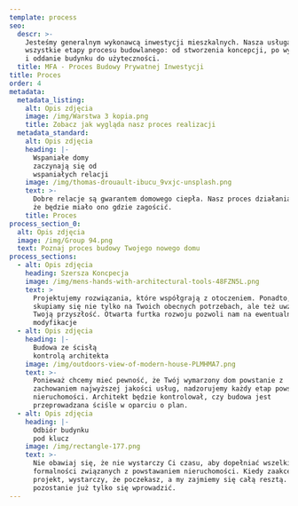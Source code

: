 ```yaml
---
template: process
seo:
  descr: >-
    Jesteśmy generalnym wykonawcą inwestycji mieszkalnych. Nasza usługa obejmuje
    wszystkie etapy procesu budowlanego: od stworzenia koncepcji, po wykonawstwo
    i oddanie budynku do użyteczności.
  title: MFA - Proces Budowy Prywatnej Inwestycji
title: Proces
order: 4
metadata:
  metadata_listing:
    alt: Opis zdjęcia
    image: /img/Warstwa 3 kopia.png
    title: Zobacz jak wygląda nasz proces realizacji
  metadata_standard:
    alt: Opis zdjęcia
    heading: |-
      Wspaniałe domy
      zaczynają się od
      wspaniałych relacji
    image: /img/thomas-drouault-ibucu_9vxjc-unsplash.png
    text: >-
      Dobre relacje są gwarantem domowego ciepła. Nasz proces działania sprawi,
      że będzie miało ono gdzie zagościć.
    title: Proces
process_section_0:
  alt: Opis zdjęcia
  image: /img/Group 94.png
  text: Poznaj proces budowy Twojego nowego domu
process_sections:
  - alt: Opis zdjęcia
    heading: Szersza Koncpecja
    image: /img/mens-hands-with-architectural-tools-48FZN5L.png
    text: >
      Projektujemy rozwiązania, które współgrają z otoczeniem. Ponadto, planując
      skupiamy się nie tylko na Twoich obecnych potrzebach, ale też uwzględniamy
      Twoją przyszłość. Otwarta furtka rozwoju pozwoli nam na ewentualne
      modyfikacje
  - alt: Opis zdjęcia
    heading: |-
      Budowa ze ścisłą
      kontrolą architekta
    image: /img/outdoors-view-of-modern-house-PLMHMA7.png
    text: >-
      Ponieważ chcemy mieć pewność, że Twój wymarzony dom powstanie z
      zachowaniem najwyższej jakości usług, nadzorujemy każdy etap powstawania
      nieruchomości. Architekt będzie kontrolował, czy budowa jest
      przeprowadzana ściśle w oparciu o plan.
  - alt: Opis zdjęcia
    heading: |-
      Odbiór budynku
      pod klucz
    image: /img/rectangle-177.png
    text: >-
      Nie obawiaj się, że nie wystarczy Ci czasu, aby dopełniać wszelkich
      formalności związanych z powstawaniem nieruchomości. Kiedy zaakceptujesz
      projekt, wystarczy, że poczekasz, a my zajmiemy się całą resztą. Tobie
      pozostanie już tylko się wprowadzić.
---
```


